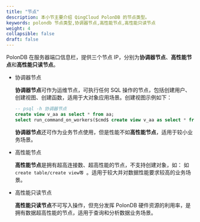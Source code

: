 ```yaml
---
title: "节点"
description: 本小节主要介绍 QingCloud PolonDB 的节点类型。 
keywords: polondb 节点类型,协调器节点,高性能节点,高性能只读节点
weight: 4
collapsible: false
draft: false
---
```


PolonDB 在服务器端口信息栏，提供三个节点 IP，分别为**协调器节点**、**高性能节点**和**高性能只读节点**。


- 协调器节点

   **协调器节点**可作为运维节点，可执行任何 SQL 操作的节点，包括创建用户、创建视图、创建函数，适用于大对象应用场景。创建视图示例如下：

   ```sql
   -- psql -h 协调器节点
   create view v_aa as select * from aa;
   select run_command_on_workers($cmd$ create view v_aa as select * from aa $cmd$);
   ```

    **协调器节点**还可作为业务节点使用，但是性能不如**高性能节点**，适用于较小业务场景。

- 高性能节点

   **高性能节点**是拥有超高连接数、超高性能的节点，不支持创建对象，如： 如 `create table/create view等 `。适用于较大并对数据性能要求较高的业务场景。

- 高性能只读节点

   **高性能只读节点**不可写入操作，但充分发挥 PolonDB 硬件资源的利用率，是拥有数据超高性能的节点，适用于查询和分析数据业务场景。
